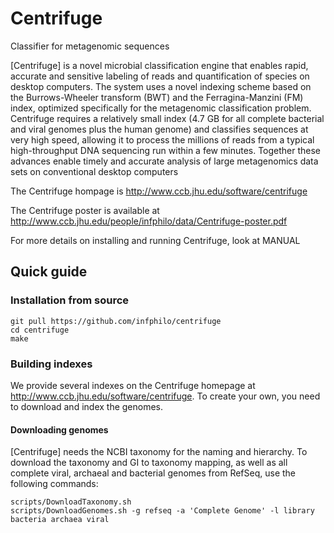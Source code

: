 # Centrifuge
Classifier for metagenomic sequences

[Centrifuge] is a novel microbial classification engine that enables
rapid, accurate and sensitive labeling of reads and quantification of
species on desktop computers.  The system uses a novel indexing scheme
based on the Burrows-Wheeler transform (BWT) and the Ferragina-Manzini
(FM) index, optimized specifically for the metagenomic classification
problem. Centrifuge requires a relatively small index (4.7 GB for all
complete bacterial and viral genomes plus the human genome) and
classifies sequences at very high speed, allowing it to process the
millions of reads from a typical high-throughput DNA sequencing run
within a few minutes.  Together these advances enable timely and
accurate analysis of large metagenomics data sets on conventional
desktop computers

The Centrifuge hompage is  http://www.ccb.jhu.edu/software/centrifuge

The Centrifuge poster is available at http://www.ccb.jhu.edu/people/infphilo/data/Centrifuge-poster.pdf

For more details on installing and running Centrifuge, look at MANUAL

## Quick guide
### Installation from source

    git pull https://github.com/infphilo/centrifuge
    cd centrifuge
    make

### Building indexes

We provide several indexes on the Centrifuge homepage at http://www.ccb.jhu.edu/software/centrifuge.
To create your own, you need to download and index the genomes.

#### Downloading genomes
[Centrifuge] needs the NCBI taxonomy for the naming and hierarchy. To download the taxonomy and 
GI to taxonomy mapping, as well as all complete viral, archaeal and bacterial genomes from RefSeq, 
use the following commands:

    scripts/DownloadTaxonomy.sh 
    scripts/DownloadGenomes.sh -g refseq -a 'Complete Genome' -l library bacteria archaea viral
